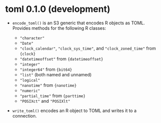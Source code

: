 toml 0.1.0 (development)
========================

* `encode_toml()` is an S3 generic that encodes R objects as TOML.
  Provides methods for the following R classes:

  + `"character"`
  + `"Date"`
  + `"clock_calendar"`, `"clock_sys_time"`, and `"clock_zoned_time"` from `{clock}`
  + `"datetimeoffset"` from `{datetimeoffset}`
  + `"integer"`
  + `"integer64"` from `{bit64}`
  + `"list"` (both named and unnamed)
  + `"logical"`
  + `"nanotime"` from `{nanotime}`
  + `"numeric"`
  + `"partial_time"` from `{parttime}`
  + `"POSIXct"` and `"POSIXlt"`

* `write_toml()` encodes an R object to TOML and writes it to a connection.
